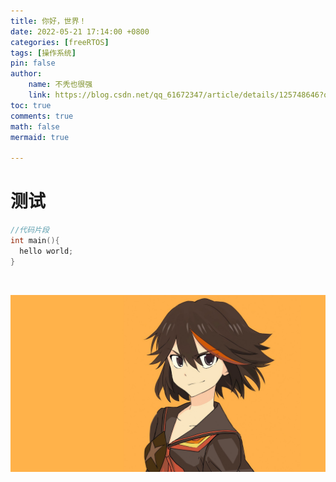 ```yaml
---
title: 你好，世界！
date: 2022-05-21 17:14:00 +0800
categories: [freeRTOS]
tags: [操作系统]
pin: false
author: 
    name: 不秃也很强
    link: https://blog.csdn.net/qq_61672347/article/details/125748646?ops_request_misc=%257B%2522request%255Fid%2522%253A%2522170083331016800192299752%2522%252C%2522scm%2522%253A%252220140713.130102334..%2522%257D&request_id=170083331016800192299752&biz_id=0&utm_medium=distribute.pc_search_result.none-task-blog-2~all~top_positive~default-1-125748646-null-null.142^v96^control&utm_term=freeRTOS&spm=1018.2226.3001.4187
toc: true
comments: true
math: false
mermaid: true

---
```


# 测试

```c++
//代码片段
int main(){
  hello world;
}
```

    

![](https://raw.githubusercontent.com/CALL1CE/ImgStage/main/202205211713850.jpg)